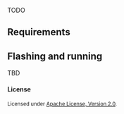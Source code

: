 
TODO

## Requirements 


## Flashing and running

TBD

#### License

<sup>
Licensed under <a href="LICENSE-APACHE">Apache License, Version 2.0</a>.
</sup>